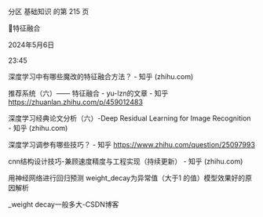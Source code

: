 分区 基础知识 的第 215 页

特征融合

2024年5月6日

23:45



深度学习中有哪些魔改的特征融合方法？ - 知乎 (zhihu.com)

推荐系统（六）—— 特征融合 - yu-lzn的文章 - 知乎
https://zhuanlan.zhihu.com/p/459012483

深度学习经典论文分析（六）-Deep Residual Learning for Image Recognition - 知乎
(zhihu.com)

深度学习调参有哪些技巧？ - 知乎 https://www.zhihu.com/question/25097993

cnn结构设计技巧-兼顾速度精度与工程实现（持续更新） - 知乎 (zhihu.com)

用神经网络进行回归预测 weight_decay为异常值（大于1 的值）模型效果好的原因解析

_weight decay一般多大-CSDN博客

